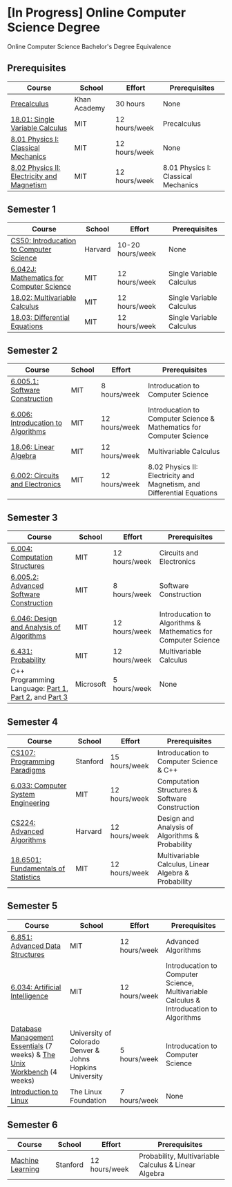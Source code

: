 # [In Progress] Online Computer Science Degree
Online Computer Science Bachelor's Degree Equivalence

## Prerequisites
| Course | School | Effort | Prerequisites |
| ------------- | ------------- | ------------- | ------------- | 
| [Precalculus](https://www.khanacademy.org/math/precalculus) | Khan Academy | 30 hours | None |
| [18.01: Single Variable Calculus](https://ocw.mit.edu/courses/mathematics/18-01sc-single-variable-calculus-fall-2010/) | MIT | 12 hours/week | Precalculus |
| [8.01 Physics I: Classical Mechanics](https://www.youtube.com/watch?v=wWnfJ0-xXRE&list=PLyQSN7X0ro203puVhQsmCj9qhlFQ-As8e) | MIT | 12 hours/week | None |
| [8.02 Physics II: Electricity and Magnetism](https://www.youtube.com/watch?v=rtlJoXxlSFE&list=PLyQSN7X0ro2314mKyUiOILaOC2hk6Pc3j) | MIT | 12 hours/week | 8.01 Physics I: Classical Mechanics |

## Semester 1

| Course | School | Effort | Prerequisites |
| ------------- | ------------- | ------------- | ------------- | 
| [CS50: Introducation to Computer Science](https://www.edx.org/course/cs50s-introduction-computer-science-harvardx-cs50x) | Harvard | 10-20 hours/week | None |
| [6.042J: Mathematics for Computer Science](https://ocw.mit.edu/courses/electrical-engineering-and-computer-science/6-042j-mathematics-for-computer-science-fall-2010/index.htm) | MIT | 12 hours/week | Single Variable Calculus |
| [18.02: Multivariable Calculus](https://ocw.mit.edu/courses/mathematics/18-02sc-multivariable-calculus-fall-2010/index.htm) | MIT | 12 hours/week | Single Variable Calculus |
| [18.03: Differential Equations](https://ocw.mit.edu/courses/mathematics/18-03-differential-equations-spring-2010/index.htm) | MIT | 12 hours/week | Single Variable Calculus |

## Semester 2

| Course | School | Effort | Prerequisites |
| ------------- | ------------- | ------------- | ------------- | 
| [6.005.1: Software Construction](https://www.edx.org/course/software-construction-java-mitx-6-005-1x) | MIT | 8 hours/week | Introducation to Computer Science |
| [6.006: Introducation to Algorithms](https://ocw.mit.edu/courses/electrical-engineering-and-computer-science/6-006-introduction-to-algorithms-fall-2011/) | MIT | 12 hours/week | Introducation to Computer Science & Mathematics for Computer Science |
| [18.06: Linear Algebra](https://ocw.mit.edu/courses/mathematics/18-06-linear-algebra-spring-2010/) | MIT | 12 hours/week | Multivariable Calculus |
| [6.002: Circuits and Electronics](https://www.edx.org/xseries/mitx-circuits-and-electronics) | MIT | 12 hours/week | 8.02 Physics II: Electricity and Magnetism, and Differential Equations |

## Semester 3
| Course | School | Effort | Prerequisites |
| ------------- | ------------- | ------------- | ------------- | 
| [6.004: Computation Structures](https://ocw.mit.edu/courses/electrical-engineering-and-computer-science/6-004-computation-structures-spring-2017/) | MIT | 12 hours/week | Circuits and Electronics |
| [6.005.2: Advanced Software Construction](https://www.edx.org/course/advanced-software-construction-java-mitx-6-005-2x) | MIT | 8 hours/week | Software Construction |
| [6.046: Design and Analysis of Algorithms](https://ocw.mit.edu/courses/electrical-engineering-and-computer-science/6-046j-design-and-analysis-of-algorithms-spring-2015/) | MIT | 12 hours/week | Introducation to Algorithms & Mathematics for Computer Science |
| [6.431: Probability](https://www.edx.org/course/probability-the-science-of-uncertainty-and-data-2?utm_source=ocwprod-mit-opencourseware&utm_medium=affiliate_partner?utm_source=OCW&utm_medium=CHP&utm_campaign=OCW) | MIT | 12 hours/week | Multivariable Calculus |
| C++ Programming Language: [Part 1](https://www.edx.org/course/introduction-to-c-plus-plus-7), [Part 2](https://www.edx.org/course/intermediate-c-4), and [Part 3](https://www.edx.org/course/advanced-c-4) | Microsoft | 5 hours/week | None |


## Semester 4
| Course | School | Effort | Prerequisites |
| ------------- | ------------- | ------------- | ------------- | 
| [CS107: Programming Paradigms](https://see.stanford.edu/Course/CS107) | Stanford | 15 hours/week | Introducation to Computer Science & C++ |
| [6.033: Computer System Engineering](https://ocw.mit.edu/courses/electrical-engineering-and-computer-science/6-033-computer-system-engineering-spring-2018/) | MIT | 12 hours/week | Computation Structures & Software Construction |
| [CS224: Advanced Algorithms](http://people.seas.harvard.edu/~minilek/cs224/fall14/index.html) | Harvard | 12 hours/week | Design and Analysis of Algorithms & Probability |
| [18.6501: Fundamentals of Statistics](https://www.edx.org/course/fundamentals-of-statistics-2) | MIT | 12 hours/week | Multivariable Calculus, Linear Algebra & Probability |

## Semester 5
| Course | School | Effort | Prerequisites |
| ------------- | ------------- | ------------- | ------------- |
| [6.851: Advanced Data Structures](https://ocw.mit.edu/courses/electrical-engineering-and-computer-science/6-851-advanced-data-structures-spring-2012/index.htm) | MIT | 12 hours/week | Advanced Algorithms |
| [6.034: Artificial Intelligence](https://ocw.mit.edu/courses/electrical-engineering-and-computer-science/6-034-artificial-intelligence-fall-2010/index.htm) | MIT | 12 hours/week | Introducation to Computer Science, Multivariable Calculus & Introducation to Algorithms |
| [Database Management Essentials](https://www.coursera.org/learn/database-management) (7 weeks) & [The Unix Workbench](https://www.coursera.org/learn/unix) (4 weeks) | University of Colorado Denver & Johns Hopkins University | 5 hours/week | Introducation to Computer Science |
| [Introduction to Linux](https://www.edx.org/course/introduction-to-linux) | The Linux Foundation | 7 hours/week | None |

## Semester 6
| Course | School | Effort | Prerequisites |
| ------------- | ------------- | ------------- | ------------- |
| [Machine Learning](https://www.coursera.org/learn/machine-learning) | Stanford | 12 hours/week | Probability, Multivariable Calculus & Linear Algebra |

